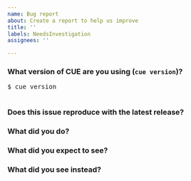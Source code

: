 ```yaml
---
name: Bug report
about: Create a report to help us improve
title: ''
labels: NeedsInvestigation
assignees: ''

---
```


<!--
Please answer these questions before submitting your issue. Thanks!
For questions please use one of our forums: https://cuelang.slack.com/
-->

### What version of CUE are you using (`cue version`)?

<pre>
$ cue version

</pre>

<!--
If you built from source, specify what git tag or commit was used.
-->

### Does this issue reproduce with the latest release?



### What did you do?

<!--
If possible, provide a recipe for reproducing the error.

For advice on how to create a good reproducer, please see:

https://github.com/myitcvscratch/cue/wiki/Creating-test-or-performance-reproducers
-->



### What did you expect to see?



### What did you see instead?
